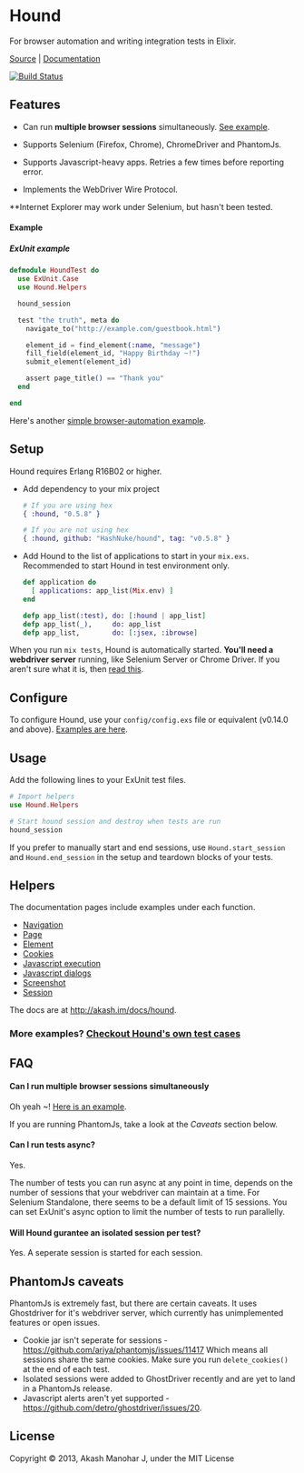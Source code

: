 # Hound

For browser automation and writing integration tests in Elixir.

<a href="http://github.com/HashNuke/Hound" target="_parent">Source</a> | <a href="http://akash.im/docs/hound" target="_parent">Documentation</a>

[![Build Status](https://travis-ci.org/HashNuke/hound.png?branch=master)](https://travis-ci.org/HashNuke/hound)

## Features

* Can run __multiple browser sessions__ simultaneously. [See example](https://github.com/HashNuke/hound/blob/master/test/multiple_browser_session_test.exs).

* Supports Selenium (Firefox, Chrome), ChromeDriver and PhantomJs.

* Supports Javascript-heavy apps. Retries a few times before reporting error.

* Implements the WebDriver Wire Protocol.


**Internet Explorer may work under Selenium, but hasn't been tested.


#### Example

##### ExUnit example

```elixir
defmodule HoundTest do
  use ExUnit.Case
  use Hound.Helpers

  hound_session

  test "the truth", meta do
    navigate_to("http://example.com/guestbook.html")

    element_id = find_element(:name, "message")
    fill_field(element_id, "Happy Birthday ~!")
    submit_element(element_id)

    assert page_title() == "Thank you"
  end

end
```

Here's another [simple browser-automation example](https://github.com/HashNuke/hound/blob/master/notes/simple-browser-automation.md).

## Setup

Hound requires Erlang R16B02 or higher.

* Add dependency to your mix project

  ```elixir
  # If you are using hex
  { :hound, "0.5.8" }

  # If you are not using hex
  { :hound, github: "HashNuke/hound", tag: "v0.5.8" }
  ```

* Add Hound to the list of applications to start in your `mix.exs`. Recommended to start Hound in test environment only.

  ```elixir
  def application do
    [ applications: app_list(Mix.env) ]
  end

  defp app_list(:test), do: [:hound | app_list]
  defp app_list(_),     do: app_list
  defp app_list,        do: [:jsex, :ibrowse]
  ```

When you run `mix tests`, Hound is automatically started. __You'll need a webdriver server__ running, like Selenium Server or Chrome Driver. If you aren't sure what it is, then [read this](https://github.com/HashNuke/hound/wiki/Starting-a-webdriver-server).

## Configure

To configure Hound, use your `config/config.exs` file or equivalent (v0.14.0 and above). [Examples are here](https://github.com/HashNuke/hound/blob/master/notes/configuring-hound.md).


## Usage

Add the following lines to your ExUnit test files.

```elixir
# Import helpers
use Hound.Helpers

# Start hound session and destroy when tests are run
hound_session
```

If you prefer to manually start and end sessions, use `Hound.start_session` and `Hound.end_session` in the setup and teardown blocks of your tests.


## Helpers

The documentation pages include examples under each function.

* [Navigation](http://akash.im/docs/hound/Hound.Helpers.Navigation.html)
* [Page](http://akash.im/docs/hound/Hound.Helpers.Page.html)
* [Element](http://akash.im/docs/hound/Hound.Helpers.Element.html)
* [Cookies](http://akash.im/docs/hound/Hound.Helpers.Cookie.html)
* [Javascript execution](http://akash.im/docs/hound/Hound.Helpers.ScriptExecution.html)
* [Javascript dialogs](http://akash.im/docs/hound/Hound.Helpers.Dialog.html)
* [Screenshot](http://akash.im/docs/hound/Hound.Helpers.Screenshot.html)
* [Session](http://akash.im/docs/hound/Hound.Helpers.Session.html)

The docs are at <http://akash.im/docs/hound>.

### More examples? [Checkout Hound's own test cases](https://github.com/HashNuke/hound/tree/master/test/json_driver)

## FAQ

#### Can I run multiple browser sessions simultaneously

Oh yeah ~! [Here is an example](https://github.com/HashNuke/hound/blob/master/test/multiple_browser_session_test.exs).

If you are running PhantomJs, take a look at the *Caveats* section below.

#### Can I run tests async?

Yes.

The number of tests you can run async at any point in time, depends on the number of sessions that your webdriver can maintain at a time. For Selenium Standalone, there seems to be a default limit of 15 sessions. You can set ExUnit's async option to limit the number of tests to run parallelly.

#### Will Hound gurantee an isolated session per test?

Yes. A seperate session is started for each session.

## PhantomJs caveats

PhantomJs is extremely fast, but there are certain caveats. It uses Ghostdriver for it's webdriver server, which currently has unimplemented features or open issues.

* Cookie jar isn't seperate for sessions - <https://github.com/ariya/phantomjs/issues/11417>
  Which means all sessions share the same cookies. Make sure you run `delete_cookies()` at the end of each test.
* Isolated sessions were added to GhostDriver recently and are yet to land in a PhantomJs release.
* Javascript alerts aren't yet supported - <https://github.com/detro/ghostdriver/issues/20>.


## License

Copyright &copy; 2013, Akash Manohar J, under the MIT License
